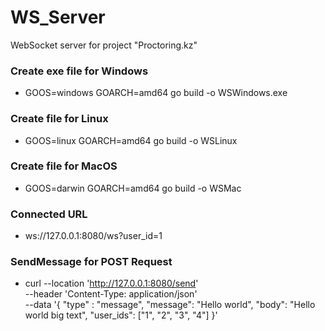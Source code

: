 # WS_Server

WebSocket server for project "Proctoring.kz"

### Create exe file for Windows
- GOOS=windows GOARCH=amd64 go build -o WSWindows.exe

### Create file for Linux
- GOOS=linux GOARCH=amd64 go build -o WSLinux

### Create file for MacOS
- GOOS=darwin GOARCH=amd64 go build -o WSMac

### Connected URL
- ws://127.0.0.1:8080/ws?user_id=1

### SendMessage for POST Request
- curl --location 'http://127.0.0.1:8080/send' \
  --header 'Content-Type: application/json' \
  --data '{
  "type" : "message",
  "message": "Hello world",
  "body": "Hello world big text",
  "user_ids": ["1", "2", "3", "4"]
  }' 